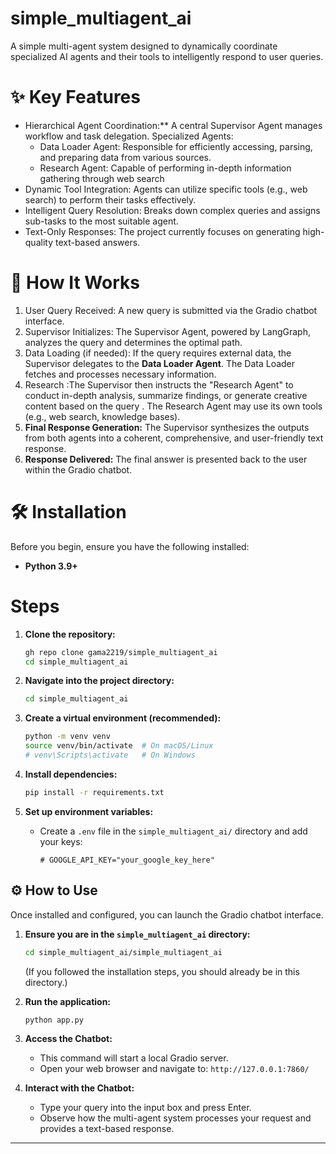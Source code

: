 # simple_multiagent_ai
 A simple multi-agent system designed to dynamically coordinate specialized AI agents and their tools to intelligently respond to user queries.


# ✨ Key Features

* Hierarchical Agent Coordination:** A central Supervisor Agent manages workflow and task delegation.
  Specialized Agents:
    * Data Loader Agent: Responsible for efficiently accessing, parsing, and preparing data from various sources.
    * Research Agent: Capable of performing in-depth information gathering through web search
* Dynamic Tool Integration: Agents can utilize specific tools (e.g., web search) to perform their tasks effectively.
* Intelligent Query Resolution: Breaks down complex queries and assigns sub-tasks to the most suitable agent.
* Text-Only Responses: The project currently focuses on generating high-quality text-based answers.

# 🚀 How It Works

1.  User Query Received: A new query is submitted via the Gradio chatbot interface.
2.  Supervisor Initializes: The Supervisor Agent, powered by LangGraph, analyzes the query and determines the optimal path.
3.  Data Loading (if needed): If the query requires external data, the Supervisor delegates to the **Data Loader Agent**.
     The Data Loader fetches and processes necessary information.
4.  Research :The Supervisor then instructs the "Research Agent" to conduct in-depth analysis, summarize findings, or generate creative content based on the query .
     The Research Agent may use its own tools (e.g., web search, knowledge bases).
5.  **Final Response Generation:** The Supervisor synthesizes the outputs from both agents into a coherent, comprehensive, and user-friendly text response.
6.  **Response Delivered:** The final answer is presented back to the user within the Gradio chatbot.

# 🛠️ Installation


Before you begin, ensure you have the following installed:

* **Python 3.9+** 

# Steps

1.  **Clone the repository:**
    ```bash
    gh repo clone gama2219/simple_multiagent_ai
    cd simple_multiagent_ai
    ```
2.  **Navigate into the project directory:**
    ```bash
    cd simple_multiagent_ai
    ```
3.  **Create a virtual environment (recommended):**
    ```bash
    python -m venv venv
    source venv/bin/activate  # On macOS/Linux
    # venv\Scripts\activate   # On Windows
    ```
4.  **Install dependencies:**
    ```bash
    pip install -r requirements.txt
    ```

5.  **Set up environment variables:**
    * Create a `.env` file in the `simple_multiagent_ai/` directory and add your keys:
        ```
        # GOOGLE_API_KEY="your_google_key_here"
        ```

## ⚙️ How to Use

Once installed and configured, you can launch the Gradio chatbot interface.

1.  **Ensure you are in the `simple_multiagent_ai` directory:**
    ```bash
    cd simple_multiagent_ai/simple_multiagent_ai
    ```
    (If you followed the installation steps, you should already be in this directory.)

2.  **Run the application:**
    ```bash
    python app.py
    ```

3.  **Access the Chatbot:**
    * This command will start a local Gradio server.
    * Open your web browser and navigate to: `http://127.0.0.1:7860/`

4.  **Interact with the Chatbot:**
    * Type your query into the input box and press Enter.
    * Observe how the multi-agent system processes your request and provides a text-based response.

---
